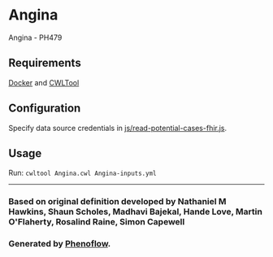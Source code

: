# Angina

Angina - PH479

## Requirements

[Docker](https://docs.docker.com/install/) and [CWLTool](https://github.com/common-workflow-language/cwltool#install)

## Configuration

Specify data source credentials in [js/read-potential-cases-fhir.js](js/read-potential-cases-fhir.js).

## Usage

Run: `cwltool Angina.cwl Angina-inputs.yml`

***

### Based on original definition developed by Nathaniel M Hawkins, Shaun Scholes, Madhavi Bajekal, Hande Love, Martin O'Flaherty, Rosalind Raine, Simon Capewell
### Generated by [Phenoflow](https://kclhi.org/phenoflow).
